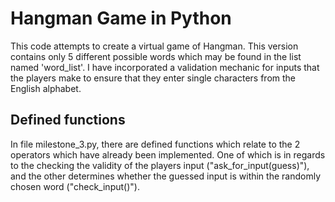 # Hangman Game in Python

This code attempts to create a virtual game of Hangman. This version contains only 5 different possible words which may be found in the list named 'word_list'. I have incorporated a validation mechanic for inputs that the players make to ensure that they enter single characters from the English alphabet.

## Defined functions

In file milestone_3.py, there are defined functions which relate to the 2 operators which have already been implemented. One of which is in regards to the checking the validity of the players input ("ask_for_input(guess)"), and the other determines whether the guessed input is within the randomly chosen word ("check_input()").
